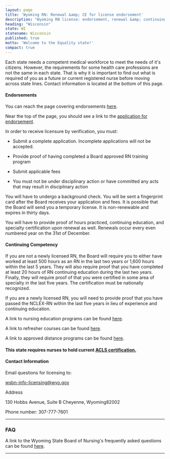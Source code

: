 ```yaml
---
layout: page
title: 'Wyoming RN: Renewal &amp; CE for license endorsement'
description: "Wyoming RN license: endorsement, renewal &amp; continuing education basics. Comply &amp; advance your nursing career in the state.\r"
heading: "Wisconsin"
state: WI
statename: Wisconsin
published: true
motto: 'Welcome to the Equality state!'
compact: true
---
```


Each state needs a competent medical workforce to meet the needs of it's citizens. However, the requirements for some health care professions are not the same in each state. That is why it is important to find out what is required of you as a future or current registered nurse before moving across state lines. Contact information is located at the bottom of this page.

#### Endorsements

You can reach the page covering endorsements [here](https://wsbn.wyo.gov/licensing).

Near the top of the page, you should see a link to the [application for endorsement](https://nursing-online.state.wy.us/Resources/RN%20Endorsement%20App%204-22-2013.pdf).

In order to receive licensure by verification, you must:

*   Submit a complete application. Incomplete applications will not be accepted.
    
*   Provide proof of having completed a Board approved RN training program
    
*   Submit applicable fees
    
*   You must not be under disciplinary action or have committed any acts that may result in disciplinary action
    

You will have to undergo a background check. You will be sent a fingerprint card after the Board receives your application and fees. It is possible that the Board will send you a temporary license. It is non-renewable and expires in thirty days.

You will have to provide proof of hours practiced, continuing education, and specialty certification upon renewal as well. Renewals occur every even numbered year on the 31st of December.

#### Continuing Competency

If you are not a newly licensed RN, the Board will require you to either have worked at least 500 hours as an RN in the last two years or 1,600 hours within the last 5 years. They will also require proof that you have completed at least 20 hours of RN continuing education during the last two years. Finally, they will require proof of that you were certified in some area of specialty in the last five years. The certification must be nationally recognized.

If you are a newly licensed RN, you will need to provide proof that you have passed the NCLEX-RN within the last five years in lieu of experience and continuing education.

A link to nursing education programs can be found [here](https://drive.google.com/file/d/1Bi7wSLaxUTrRjY79QZaUzbx5zmKvKP8R/view).

A link to refresher courses can be found [here](https://wsbn.wyo.gov/education#h.r2jmbr5babw9).

A link to approved distance programs can be found [here](https://wsbn.wyo.gov/education).

#### This state requires nurses to hold current [ACLS certification.](https://www.acls.net/wyoming-acls-pals-bls)

#### Contact Information

Email questions for licensing to:

<wsbn-info-licensing@wyo.gov>

Address

130 Hobbs Avenue, Suite B
Cheyenne, Wyoming82002

Phone number: 307-777-7601

* * *

### FAQ

A link to the Wyoming State Board of Nursing's frequently asked questions can be found [here](https://wsbn.wyo.gov/practice#h.3jerg92o3ji0).

* * *
